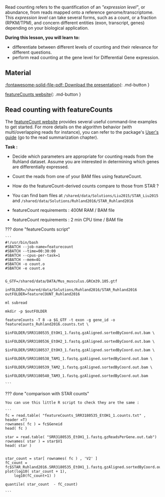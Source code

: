 
Read counting refers to the quantification of an *"expression level"*, or abundance, from reads mapped onto a reference genome/transcriptome.
This *expression level* can take several forms, such as a count, or a fraction (RPKM/TPM), and concern different entities (exon, transcript, genes) depending on your biological application.


**During this lesson, you will learn to:**

 * differentiate between different levels of counting and their relevance for different questions.
 * perform read counting at the gene level for Differential Gene expression.


## Material

[:fontawesome-solid-file-pdf: Download the presentation](../assets/pdf/RNA-Seq_05_ReadCounting.pdf){: .md-button }

[featureCounts website](http://subread.sourceforge.net/featureCounts.html){: .md-button }


## Read counting with featureCounts

<!-- Suggestion: Perhaps add a quite note on why use featureCounts when we've already quantified using STAR. -->

The [featureCount website](http://subread.sourceforge.net/featureCounts.html) provides several useful command-line examples to get started.
For more details on the algorithm behavior (with multi/overlapping reads for instance), you can refer to the package's [User's guide](http://subread.sourceforge.net/SubreadUsersGuide.pdf) (go to the read summarization chapter).


**Task :** 

 * Decide which parameters are appropriate for counting reads from the Ruhland dataset. Assume you are interested in determining which genes are differentially expressed.
 * Count the reads from one of your BAM files using featureCount.
 * How do the featureCount-derived counts compare to those from STAR ?

 * You can find bam files at `/shared/data/Solutions/Liu2015/STAR_Liu2015` and `/shared/data/Solutions/Ruhland2016/STAR_Ruhland2016`
 * featureCount requirements : 400M RAM / BAM file
 * featureCount requirements : 2 min CPU time / BAM file

<!-- Suggestion: Perhaps add a note on how we can ask for 8 threads in the featureCounts call, 
but only request 1 CPU via slurm? -->

??? done "featureCounts script"

	```
	#!/usr/bin/bash
	#SBATCH --job-name=featurecount
	#SBATCH --time=00:30:00
	#SBATCH --cpus-per-task=1
	#SBATCH --mem=4G
	#SBATCH -o count.o
	#SBATCH -e count.e

	
	G_GTF=/shared/data/DATA/Mus_musculus.GRCm39.105.gtf
	
	inFOLDER=/shared/data/Solutions/Ruhland2016/STAR_Ruhland2016
	outFOLDER=featureCOUNT_Ruhland2016
	
	ml subread

	mkdir -p $outFOLDER

	featureCounts -T 8 -a $G_GTF -t exon -g gene_id -o featureCounts_Ruhland2016.counts.txt \
										$inFOLDER/SRR3180535_EtOH1_1.fastq.gzAligned.sortedByCoord.out.bam \
										$inFOLDER/SRR3180536_EtOH2_1.fastq.gzAligned.sortedByCoord.out.bam \
										$inFOLDER/SRR3180537_EtOH3_1.fastq.gzAligned.sortedByCoord.out.bam \
										$inFOLDER/SRR3180538_TAM1_1.fastq.gzAligned.sortedByCoord.out.bam \
										$inFOLDER/SRR3180539_TAM2_1.fastq.gzAligned.sortedByCoord.out.bam \
										$inFOLDER/SRR3180540_TAM3_1.fastq.gzAligned.sortedByCoord.out.bam

	```

??? done "comparison with STAR counts"

	You can use this little R script to check they are the same :

	```
	fc = read.table( "featureCounts_SRR3180535_EtOH1_1.counts.txt" , header =T)
	rownames( fc ) = fc$Geneid
	head( fc )

	star = read.table( "SRR3180535_EtOH1_1.fastq.gzReadsPerGene.out.tab")
	rownames( star ) = star$V1
	head( star )


	star_count = star[ rownames( fc ) , 'V2' ]
	fC_count = fc$STAR_Ruhland2016.SRR3180535_EtOH1_1.fastq.gzAligned.sortedByCoord.out.bam
	plot(log10( star_count + 1),
    	log10(fC_count+1) )

	quantile( star_count  - fC_count)

	```
	